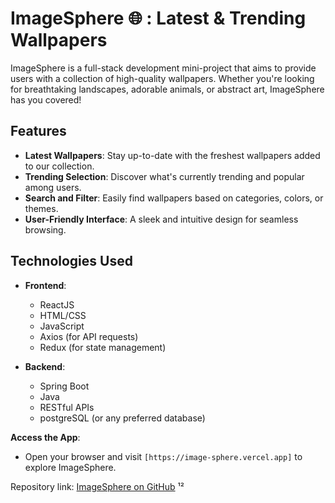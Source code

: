 # ImageSphere 🌐 : Latest & Trending Wallpapers

ImageSphere is a full-stack development mini-project that aims to provide users with a collection of high-quality wallpapers. Whether you're looking for breathtaking landscapes, adorable animals, or abstract art, ImageSphere has you covered!

## Features

- **Latest Wallpapers**: Stay up-to-date with the freshest wallpapers added to our collection.
- **Trending Selection**: Discover what's currently trending and popular among users.
- **Search and Filter**: Easily find wallpapers based on categories, colors, or themes.
- **User-Friendly Interface**: A sleek and intuitive design for seamless browsing.

## Technologies Used

- **Frontend**:
  - ReactJS
  - HTML/CSS
  - JavaScript
  - Axios (for API requests)
  - Redux (for state management)

- **Backend**:
  - Spring Boot
  - Java
  - RESTful APIs
  - postgreSQL (or any preferred database)

**Access the App**:
   - Open your browser and visit `[https://image-sphere.vercel.app]` to explore ImageSphere.

Repository link: [ImageSphere on GitHub](https://github.com/Rudrax2004/ImageSphere) ¹²
